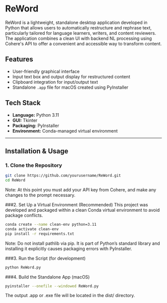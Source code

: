 # ReWord

ReWord is a lightweight, standalone desktop application developed in Python that allows users to automatically restructure and rephrase text, particularly tailored for language learners, writers, and content reviewers. The application combines a clean UI with backend NL processing using Cohere's API to offer a convenient and accessible way to transform content.

## Features

- User-friendly graphical interface
- Input text box and output display for restructured content
- Clipboard integration for input/output text
- Standalone `.app` file for macOS created using PyInstaller

## Tech Stack

- **Language:** Python 3.11  
- **GUI:** Tkinter  
- **Packaging:** PyInstaller  
- **Environment:** Conda-managed virtual environment  

---

## Installation & Usage

### 1. Clone the Repository

```bash
git clone https://github.com/yourusername/ReWord.git
cd ReWord
```
Note: At this point you must add your API key from Cohere, and make any changes to the prompt necessary. 

###2. Set Up a Virtual Environment (Recommended)
This project was developed and packaged within a clean Conda virtual environment to avoid package conflicts.
```bash
conda create --name clean-env python=3.11
conda activate clean-env
pip install -r requirements.txt
```
Note: Do not install pathlib via pip. It is part of Python’s standard library and installing it explicitly causes packaging errors with PyInstaller.

###3. Run the Script (for development)


```bash
python ReWord.py
```

###4. Build the Standalone App (macOS)
```bash
pyinstaller --onefile --windowed ReWord.py
```

The output .app or .exe file will be located in the dist/ directory.

































































